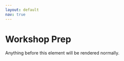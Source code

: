 ```yaml
---
layout: default
nav: true
---
```


# Workshop Prep
Anything before this element will be rendered normally.



